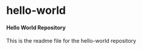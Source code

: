 # hello-world
####  Hello World Repository

This is the readme file for the hello-world repository

